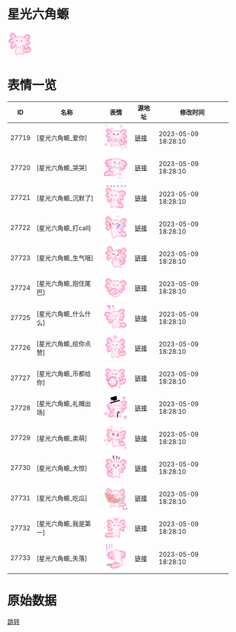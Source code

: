 # 星光六角螈

<img src="./cover.png" height="60" alt="cover" />

# 表情一览

|ID|名称|表情|源地址|修改时间|
|----|----|----|----|----|
|27719|[星光六角螈_爱你]|<img src="./pic/027719_%5B星光六角螈_爱你%5D.png" height="60" alt="爱你"/>|[链接](https://i0.hdslb.com/bfs/garb/4457827a1f52bb26a65c82ffaf313a44cdef11cf.png)|2023-05-09 18:28:10|
|27720|[星光六角螈_哭哭]|<img src="./pic/027720_%5B星光六角螈_哭哭%5D.png" height="60" alt="哭哭"/>|[链接](https://i0.hdslb.com/bfs/garb/7121ff4c68e0567e2b06a804446d1c78642eaaca.png)|2023-05-09 18:28:10|
|27721|[星光六角螈_沉默了]|<img src="./pic/027721_%5B星光六角螈_沉默了%5D.png" height="60" alt="沉默了"/>|[链接](https://i0.hdslb.com/bfs/garb/f3be9159f8aac769c91839afc707d383c28a5ddb.png)|2023-05-09 18:28:10|
|27722|[星光六角螈_打call]|<img src="./pic/027722_%5B星光六角螈_打call%5D.png" height="60" alt="打call"/>|[链接](https://i0.hdslb.com/bfs/garb/901977381b62c2fd888ef3888f24a4897eb9dee0.png)|2023-05-09 18:28:10|
|27723|[星光六角螈_生气哦]|<img src="./pic/027723_%5B星光六角螈_生气哦%5D.png" height="60" alt="生气哦"/>|[链接](https://i0.hdslb.com/bfs/garb/396b3f38191250c80bb5cd5994667eaa7dfe35af.png)|2023-05-09 18:28:10|
|27724|[星光六角螈_抱住尾巴]|<img src="./pic/027724_%5B星光六角螈_抱住尾巴%5D.png" height="60" alt="抱住尾巴"/>|[链接](https://i0.hdslb.com/bfs/garb/7aef74fbc720d4fac2a962f25121325e5adad3bf.png)|2023-05-09 18:28:10|
|27725|[星光六角螈_什么什么]|<img src="./pic/027725_%5B星光六角螈_什么什么%5D.png" height="60" alt="什么什么"/>|[链接](https://i0.hdslb.com/bfs/garb/a681a6ade56008d84e812e0ae3e06b508606edec.png)|2023-05-09 18:28:10|
|27726|[星光六角螈_给你点赞]|<img src="./pic/027726_%5B星光六角螈_给你点赞%5D.png" height="60" alt="给你点赞"/>|[链接](https://i0.hdslb.com/bfs/garb/1e5715449ec3ab46af06e5e07f24704f1157ce26.png)|2023-05-09 18:28:10|
|27727|[星光六角螈_币都给你]|<img src="./pic/027727_%5B星光六角螈_币都给你%5D.png" height="60" alt="币都给你"/>|[链接](https://i0.hdslb.com/bfs/garb/a4b0b682819c3dd0590924e15a1d8b05409e1289.png)|2023-05-09 18:28:10|
|27728|[星光六角螈_礼帽出场]|<img src="./pic/027728_%5B星光六角螈_礼帽出场%5D.png" height="60" alt="礼帽出场"/>|[链接](https://i0.hdslb.com/bfs/garb/51bc97b1f717a9e83fe86998d443dbbda3b1409a.png)|2023-05-09 18:28:10|
|27729|[星光六角螈_卖萌]|<img src="./pic/027729_%5B星光六角螈_卖萌%5D.png" height="60" alt="卖萌"/>|[链接](https://i0.hdslb.com/bfs/garb/941429dcba197368d537f888ce6a3d6c6c066c2e.png)|2023-05-09 18:28:10|
|27730|[星光六角螈_大惊]|<img src="./pic/027730_%5B星光六角螈_大惊%5D.png" height="60" alt="大惊"/>|[链接](https://i0.hdslb.com/bfs/garb/0649cdb234ba8be9ffdea1116865f8affceacc78.png)|2023-05-09 18:28:10|
|27731|[星光六角螈_吃瓜]|<img src="./pic/027731_%5B星光六角螈_吃瓜%5D.png" height="60" alt="吃瓜"/>|[链接](https://i0.hdslb.com/bfs/garb/3630c1736a173e397f4b33dfc69e763b3d3f43a6.png)|2023-05-09 18:28:10|
|27732|[星光六角螈_我是第一]|<img src="./pic/027732_%5B星光六角螈_我是第一%5D.png" height="60" alt="我是第一"/>|[链接](https://i0.hdslb.com/bfs/garb/02339cd1300381ebe25b488da5569471c8cf60f8.png)|2023-05-09 18:28:10|
|27733|[星光六角螈_失落]|<img src="./pic/027733_%5B星光六角螈_失落%5D.png" height="60" alt="失落"/>|[链接](https://i0.hdslb.com/bfs/garb/a3563d88bac13167b84dd1fb9754931a06c238de.png)|2023-05-09 18:28:10|

# 原始数据

[跳转](./raw.json)

